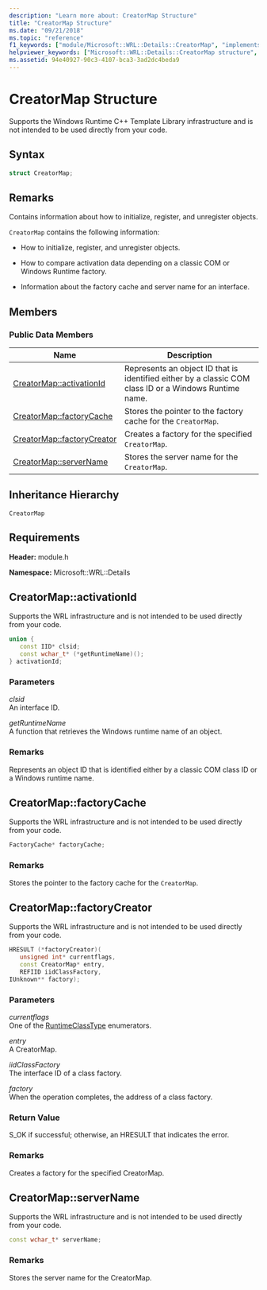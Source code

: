 ```yaml
---
description: "Learn more about: CreatorMap Structure"
title: "CreatorMap Structure"
ms.date: "09/21/2018"
ms.topic: "reference"
f1_keywords: ["module/Microsoft::WRL::Details::CreatorMap", "implements/Microsoft::WRL::Details::CreatorMap", "module/Microsoft::WRL::Details::CreatorMap::activationId", "module/Microsoft::WRL::Details::CreatorMap::factoryCache", "module/Microsoft::WRL::Details::CreatorMap::factoryCreator", "module/Microsoft::WRL::Details::CreatorMap::serverName"]
helpviewer_keywords: ["Microsoft::WRL::Details::CreatorMap structure", "Microsoft::WRL::Details::CreatorMap::activationId data member", "Microsoft::WRL::Details::CreatorMap::factoryCache data member", "Microsoft::WRL::Details::CreatorMap::factoryCreator data member", "Microsoft::WRL::Details::CreatorMap::serverName data member"]
ms.assetid: 94e40927-90c3-4107-bca3-3ad2dc4beda9
---
```

# CreatorMap Structure

Supports the Windows Runtime C++ Template Library infrastructure and is not intended to be used directly from your code.

## Syntax

```cpp
struct CreatorMap;
```

## Remarks

Contains information about how to initialize, register, and unregister objects.

`CreatorMap` contains the following information:

- How to initialize, register, and unregister objects.

- How to compare activation data depending on a classic COM or Windows Runtime factory.

- Information about the factory cache and server name for an interface.

## Members

### Public Data Members

Name                                          | Description
--------------------------------------------- | ------------------------------------------------------------------------------------------------------
[CreatorMap::activationId](#activationid)     | Represents an object ID that is identified either by a classic COM class ID or a Windows Runtime name.
[CreatorMap::factoryCache](#factorycache)     | Stores the pointer to the factory cache for the `CreatorMap`.
[CreatorMap::factoryCreator](#factorycreator) | Creates a factory for the specified `CreatorMap`.
[CreatorMap::serverName](#servername)         | Stores the server name for the `CreatorMap`.

## Inheritance Hierarchy

`CreatorMap`

## Requirements

**Header:** module.h

**Namespace:** Microsoft::WRL::Details

## <a name="activationid"></a> CreatorMap::activationId

Supports the WRL infrastructure and is not intended to be used directly from your code.

```cpp
union {
   const IID* clsid;
   const wchar_t* (*getRuntimeName)();
} activationId;
```

### Parameters

*clsid*<br/>
An interface ID.

*getRuntimeName*<br/>
A function that retrieves the Windows runtime name of an object.

### Remarks

Represents an object ID that is identified either by a classic COM class ID or a Windows runtime name.

## <a name="factorycache"></a> CreatorMap::factoryCache

Supports the WRL infrastructure and is not intended to be used directly from your code.

```cpp
FactoryCache* factoryCache;
```

### Remarks

Stores the pointer to the factory cache for the `CreatorMap`.

## <a name="factorycreator"></a> CreatorMap::factoryCreator

Supports the WRL infrastructure and is not intended to be used directly from your code.

```cpp
HRESULT (*factoryCreator)(
   unsigned int* currentflags,
   const CreatorMap* entry,
   REFIID iidClassFactory,
IUnknown** factory);
```

### Parameters

*currentflags*<br/>
One of the [RuntimeClassType](runtimeclasstype-enumeration.md) enumerators.

*entry*<br/>
A CreatorMap.

*iidClassFactory*<br/>
The interface ID of a class factory.

*factory*<br/>
When the operation completes, the address of a class factory.

### Return Value

S_OK if successful; otherwise, an HRESULT that indicates the error.

### Remarks

Creates a factory for the specified CreatorMap.

## <a name="servername"></a> CreatorMap::serverName

Supports the WRL infrastructure and is not intended to be used directly from your code.

```cpp
const wchar_t* serverName;
```

### Remarks

Stores the server name for the CreatorMap.
